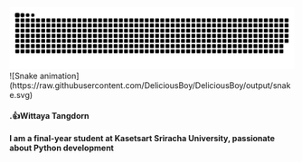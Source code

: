 <img src="https://raw.githubusercontent.com/DeliciousBoy/DeliciousBoy/output/snake.svg" alt="Snake animation" />
![Snake animation](https://raw.githubusercontent.com/DeliciousBoy/DeliciousBoy/output/snake.svg)


<h4 align="left">.👍Wittaya Tangdorn<br><br>I am a final-year student at Kasetsart Sriracha University, passionate about Python development</h4>

###
